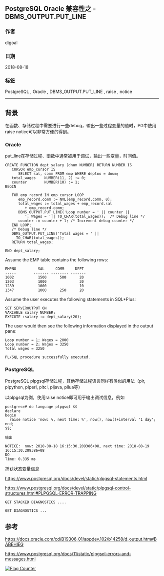 ## PostgreSQL Oracle 兼容性之 - DBMS_OUTPUT.PUT_LINE      
                                                               
### 作者                                                               
digoal                                                               
                                                               
### 日期                                                               
2018-08-18                                                             
                                                               
### 标签                                                               
PostgreSQL , Oracle , DBMS_OUTPUT.PUT_LINE , raise , notice         
                                                               
----                                                               
                                                               
## 背景    
在函数、存储过程中需要进行一些debug，输出一些过程变量的值时，PG中使用raise notice可以非常方便的得到。  
  
### Oracle  
put_line在存储过程、函数中通常被用于调试，输出一些变量，时间值。  
  
```  
CREATE FUNCTION dept_salary (dnum NUMBER) RETURN NUMBER IS  
   CURSOR emp_cursor IS  
      SELECT sal, comm FROM emp WHERE deptno = dnum;  
   total_wages    NUMBER(11, 2) := 0;  
   counter        NUMBER(10) := 1;  
BEGIN  
  
   FOR emp_record IN emp_cursor LOOP  
      emp_record.comm := NVL(emp_record.comm, 0);  
      total_wages := total_wages + emp_record.sal  
         + emp_record.comm;  
      DBMS_OUTPUT.PUT_LINE('Loop number = ' || counter ||   
         '; Wages = '|| TO_CHAR(total_wages));  /* Debug line */  
      counter := counter + 1; /* Increment debug counter */  
   END LOOP;  
   /* Debug line */  
   DBMS_OUTPUT.PUT_LINE('Total wages = ' ||  
     TO_CHAR(total_wages));   
   RETURN total_wages;  
  
END dept_salary;  
```  
  
Assume the EMP table contains the following rows:  
  
  
```  
EMPNO          SAL     COMM     DEPT  
-----        ------- -------- -------  
1002           1500      500      20  
1203           1000               30  
1289           1000               10  
1347           1000      250      20  
```  
  
Assume the user executes the following statements in SQL*Plus:  
  
  
```  
SET SERVEROUTPUT ON  
VARIABLE salary NUMBER;  
EXECUTE :salary := dept_salary(20);  
```  
  
The user would then see the following information displayed in the output pane:  
  
```  
Loop number = 1; Wages = 2000  
Loop number = 2; Wages = 3250  
Total wages = 3250  
  
PL/SQL procedure successfully executed.  
```  
  
### PostgreSQL  
PostgreSQL plpgsql存储过程，其他存储过程语言同样有类似的用法（plr, plpython, plperl, pltcl, pljava, pllua等）  
  
以plpgsql为例，使用raise notice即可用于输出调试信息，例如  
  
```  
postgres=# do language plpgsql $$  
declare  
begin  
  raise notice 'now: %, next time: %', now(), now()+interval '1 day';  
end;  
$$;  
  
输出  
  
NOTICE:  now: 2018-08-18 16:15:30.209386+08, next time: 2018-08-19 16:15:30.209386+08  
DO  
Time: 0.335 ms  
```  
  
捕获状态变量信息  
  
https://www.postgresql.org/docs/devel/static/plpgsql-statements.html  
  
https://www.postgresql.org/docs/devel/static/plpgsql-control-structures.html#PLPGSQL-ERROR-TRAPPING  
  
```  
GET STACKED DIAGNOSTICS ....  
  
GET DIAGNOSTICS ...  
```  
  
## 参考  
https://docs.oracle.com/cd/B19306_01/appdev.102/b14258/d_output.htm#BABEHIEG  
  
https://www.postgresql.org/docs/11/static/plpgsql-errors-and-messages.html  
  
  
  
<a rel="nofollow" href="http://info.flagcounter.com/h9V1"  ><img src="http://s03.flagcounter.com/count/h9V1/bg_FFFFFF/txt_000000/border_CCCCCC/columns_2/maxflags_12/viewers_0/labels_0/pageviews_0/flags_0/"  alt="Flag Counter"  border="0"  ></a>  
  
